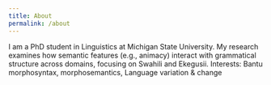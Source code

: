 ```yaml
---
title: About
permalink: /about
---
```

I am a PhD student in Linguistics at Michigan State University. My research examines how semantic features (e.g., animacy) interact with grammatical structure across domains, focusing on Swahili and Ekegusii.
Interests: Bantu morphosyntax, morphosemantics, Language variation & change


